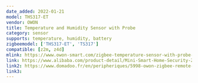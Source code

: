 ```yaml
---
date_added: 2022-01-21
model: THS317-ET
vendor: OWON
title: Temperature and Humidity Sensor with Probe
category: sensor
supports: temperature, humidity, battery
zigbeemodel: ['THS317-ET', 'TS317']
compatible: [z2m, z4d]
mlink: https://www.owon-smart.com/zigbee-temperature-sensor-with-probe-ths-317-et-product/
link: https://www.alibaba.com/product-detail/Mini-Smart-Home-Security-Zigbee-Temperature_1600183672978.html
link2: https://www.domadoo.fr/en/peripheriques/5998-owon-zigbee-remote-temperature-probe-on-cable.html
link3: 
---
```

